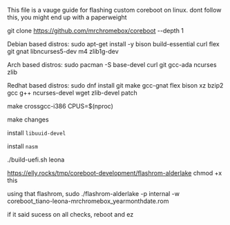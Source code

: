 This file is a vauge guide for flashing custom coreboot on linux. dont follow this, you might end up with a paperweight



git clone https://github.com/mrchromebox/coreboot --depth 1

Debian based distros: sudo apt-get install -y bison build-essential curl flex git gnat libncurses5-dev m4 zlib1g-dev

Arch based distros: sudo pacman -S base-devel curl git gcc-ada ncurses zlib

Redhat based distros: sudo dnf install git make gcc-gnat flex bison xz bzip2 gcc g++ ncurses-devel wget zlib-devel patch

make crossgcc-i386 CPUS=$(nproc)

make changes

install `libuuid-devel`

install `nasm`

./build-uefi.sh leona

https://elly.rocks/tmp/coreboot-development/flashrom-alderlake chmod +x this

using that flashrom, 
sudo ./flashrom-alderlake -p internal -w coreboot_tiano-leona-mrchromebox_yearmonthdate.rom 

if it said sucess on all checks, reboot and ez
